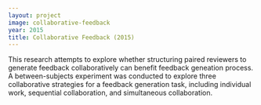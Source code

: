 ```yaml
---
layout: project
image: collaborative-feedback
year: 2015
title: Collaborative Feedback (2015)
---
```


This research attempts to explore whether structuring paired reviewers to generate feedback collaboratively can benefit feedback geneation process. A between-subjects experiment was conducted to explore three collaborative strategies for a feedback generation task, including individual work, sequential collaboration, and simultaneous collaboration.